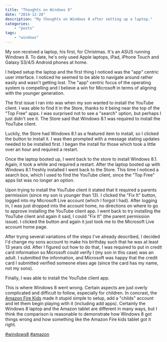 ```yaml
---
title: "Thoughts on Windows 8"
date: "2014-12-28"
description: "My thoughts on Windows 8 after setting up a laptop."
categories:
    - "posts"
tags: 
    - "windows"
---
```


My son received a laptop, his first, for Christmas. It's an ASUS running Windows 8. To date, he's only used Apple laptops, iPad, iPhone Touch and Galaxy S3/4/5 Android phones at home.

I helped setup the laptop and the first thing I noticed was the "app" centric user interface. I noticed he seemed to be able to navigate around rather easily and wasn't getting lost. The "app" centric focus of the operating system is compelling and I believe a win for Microsoft in terms of aligning with the younger generation.

The first issue I ran into was when my son wanted to install the YouTube client.  I was able to find it in the Store, thanks to it being near the top of the "Top Free" apps. I was surprised not to see a "search" option, but perhaps I just didn't see it. The Store said that Windows 8.1 was required to install the YouTube client.

Luckily, the Store had Windows 8.1 as a featured item to install, so I clicked the button to install it. I was then prompted with a message stating updates needed to be installed first. I began the install for those which took a little over an hour and required a restart.

Once the laptop booted up, I went back to the store to install Windows 8.1. Again, it took a while and required a restart. After the laptop booted up with Windows 8.1 freshly installed I went back to the Store. This time I noticed a search box, which I used to find the YouTube client, since the "Top Free" apps list was no longer an option.

Upon trying to install the YouTube client it stated that it required a parents permission (since my son is younger than 13). I clicked the "Fix It" button, logged into my Microsoft Live account (which I forgot I had). After logging in, I was just dropped into the account home, no directions on where to go to approve installing the YouTube client app. I went back to try installing the YouTube client and again it said, I could "Fix It" (the parent permission issue). I clicked the button and again it just took me to the Microsoft Live account home page.

After trying several variations of the steps I've already described, I decided I'd change my sons account to make his birthday such that he was at least 13 years old. After I figured out how to do that, I was required to put in credit card information so Microsoft could verify I (my son in this case) was an adult. I submitted the information, and Microsoft was happy that the credit card I submitted verified someone elses age (since the card has my name, not my sons).

Finally, I was able to install the YouTube client app.

This is where Windows 8 went wrong. Certain aspects are just overly complicated and difficult to follow, especially for children. In concrast, the [Amazon Fire Kids](www.amazon.com/kids-edition-tablet) made it stupid simple to setup, add a "childs" account and let them begin playing with it (including add apps). Certainly the Windows 8 laptop and the Amazon tablet are different in many ways, but I think the comparison is reasonable to demonstrate how Windows 8 got things wrong and how something like the Amazon Fire kids tablet got it right.

 [#windows8](https://twitter.com/hashtag/windows8) [#amazon](https://twitter.com/hashtag/amazon)


